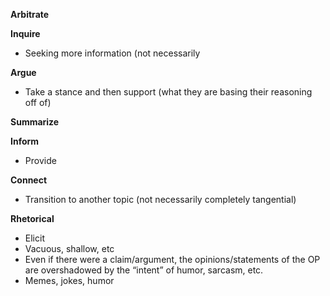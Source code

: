 
**Arbitrate**

**Inquire**

* Seeking more information (not necessarily

**Argue**

* Take a stance and then support (what they are basing their reasoning off of)

**Summarize**

**Inform**

* Provide

**Connect**

* Transition to another topic (not necessarily completely tangential)

**Rhetorical**

* Elicit
* Vacuous, shallow, etc
* Even if there were a claim/argument, the opinions/statements of the OP are overshadowed by the “intent” of humor, sarcasm, etc.
* Memes, jokes, humor
